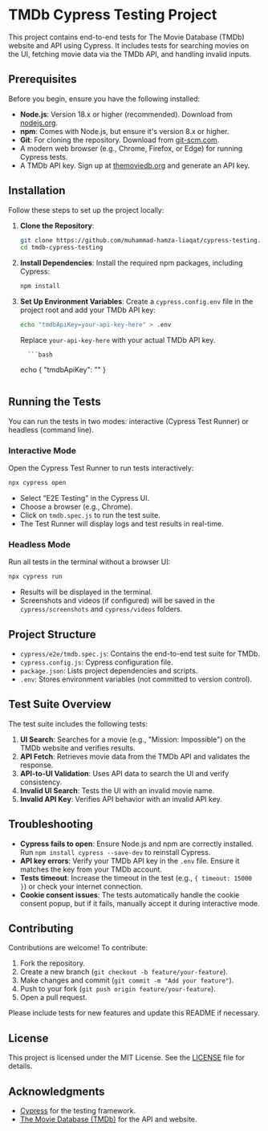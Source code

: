 # TMDb Cypress Testing Project

This project contains end-to-end tests for The Movie Database (TMDb) website and API using Cypress. It includes tests for searching movies on the UI, fetching movie data via the TMDb API, and handling invalid inputs.

## Prerequisites

Before you begin, ensure you have the following installed:

- **Node.js**: Version 18.x or higher (recommended). Download from [nodejs.org](https://nodejs.org/).
- **npm**: Comes with Node.js, but ensure it's version 8.x or higher.
- **Git**: For cloning the repository. Download from [git-scm.com](https://git-scm.com/).
- A modern web browser (e.g., Chrome, Firefox, or Edge) for running Cypress tests.
- A TMDb API key. Sign up at [themoviedb.org](https://www.themoviedb.org/) and generate an API key.

## Installation

Follow these steps to set up the project locally:

1.  **Clone the Repository**:

    ```bash
    git clone https://github.com/muhammad-hamza-liaqat/cypress-testing.git
    cd tmdb-cypress-testing
    ```

2.  **Install Dependencies**:
    Install the required npm packages, including Cypress:

    ```bash
    npm install
    ```

3.  **Set Up Environment Variables**:
    Create a `cypress.config.env` file in the project root and add your TMDb API key:

    ```bash
    echo "tmdbApiKey=your-api-key-here" > .env
    ```

    Replace `your-api-key-here` with your actual TMDb API key.

          ```bash

    echo {
    "tmdbApiKey": ""
    }

    ```

    ```

## Running the Tests

You can run the tests in two modes: interactive (Cypress Test Runner) or headless (command line).

### Interactive Mode

Open the Cypress Test Runner to run tests interactively:

```bash
npx cypress open
```

- Select "E2E Testing" in the Cypress UI.
- Choose a browser (e.g., Chrome).
- Click on `tmdb.spec.js` to run the test suite.
- The Test Runner will display logs and test results in real-time.

### Headless Mode

Run all tests in the terminal without a browser UI:

```bash
npx cypress run
```

- Results will be displayed in the terminal.
- Screenshots and videos (if configured) will be saved in the `cypress/screenshots` and `cypress/videos` folders.

## Project Structure

- `cypress/e2e/tmdb.spec.js`: Contains the end-to-end test suite for TMDb.
- `cypress.config.js`: Cypress configuration file.
- `package.json`: Lists project dependencies and scripts.
- `.env`: Stores environment variables (not committed to version control).

## Test Suite Overview

The test suite includes the following tests:

1. **UI Search**: Searches for a movie (e.g., "Mission: Impossible") on the TMDb website and verifies results.
2. **API Fetch**: Retrieves movie data from the TMDb API and validates the response.
3. **API-to-UI Validation**: Uses API data to search the UI and verify consistency.
4. **Invalid UI Search**: Tests the UI with an invalid movie name.
5. **Invalid API Key**: Verifies API behavior with an invalid API key.

## Troubleshooting

- **Cypress fails to open**: Ensure Node.js and npm are correctly installed. Run `npm install cypress --save-dev` to reinstall Cypress.
- **API key errors**: Verify your TMDb API key in the `.env` file. Ensure it matches the key from your TMDb account.
- **Tests timeout**: Increase the timeout in the test (e.g., `{ timeout: 15000 }`) or check your internet connection.
- **Cookie consent issues**: The tests automatically handle the cookie consent popup, but if it fails, manually accept it during interactive mode.

## Contributing

Contributions are welcome! To contribute:

1. Fork the repository.
2. Create a new branch (`git checkout -b feature/your-feature`).
3. Make changes and commit (`git commit -m "Add your feature"`).
4. Push to your fork (`git push origin feature/your-feature`).
5. Open a pull request.

Please include tests for new features and update this README if necessary.

## License

This project is licensed under the MIT License. See the [LICENSE](LICENSE) file for details.

## Acknowledgments

- [Cypress](https://www.cypress.io/) for the testing framework.
- [The Movie Database (TMDb)](https://www.themoviedb.org/) for the API and website.
